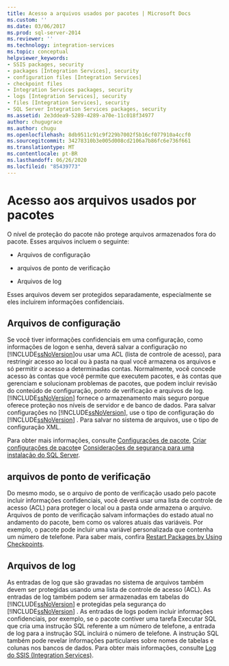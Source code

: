 ```yaml
---
title: Acesso a arquivos usados por pacotes | Microsoft Docs
ms.custom: ''
ms.date: 03/06/2017
ms.prod: sql-server-2014
ms.reviewer: ''
ms.technology: integration-services
ms.topic: conceptual
helpviewer_keywords:
- SSIS packages, security
- packages [Integration Services], security
- configuration files [Integration Services]
- checkpoint files
- Integration Services packages, security
- logs [Integration Services], security
- files [Integration Services], security
- SQL Server Integration Services packages, security
ms.assetid: 2e3ddea9-5289-4289-a70e-11c018f34977
author: chugugrace
ms.author: chugu
ms.openlocfilehash: 8db9511c91c9f229b7002f5b16cf077910a4ccf0
ms.sourcegitcommit: 34278310b3e005d008cd2106a7b86fc6e736f661
ms.translationtype: MT
ms.contentlocale: pt-BR
ms.lasthandoff: 06/26/2020
ms.locfileid: "85439773"
---
```

# <a name="access-to-files-used-by-packages"></a>Acesso aos arquivos usados por pacotes
  O nível de proteção do pacote não protege arquivos armazenados fora do pacote. Esses arquivos incluem o seguinte:  
  
-   Arquivos de configuração  
  
-   arquivos de ponto de verificação  
  
-   Arquivos de log  
  
 Esses arquivos devem ser protegidos separadamente, especialmente se eles incluírem informações confidenciais.  
  
## <a name="configuration-files"></a>Arquivos de configuração  
 Se você tiver informações confidenciais em uma configuração, como informações de logon e senha, deverá salvar a configuração no [!INCLUDE[ssNoVersion](../includes/ssnoversion-md.md)]ou usar uma ACL (lista de controle de acesso), para restringir acesso ao local ou à pasta na qual você armazena os arquivos e só permitir o acesso a determinadas contas. Normalmente, você concede acesso às contas que você permite que executem pacotes, e às contas que gerenciam e solucionam problemas de pacotes, que podem incluir revisão do conteúdo de configuração, ponto de verificação e arquivos de log. [!INCLUDE[ssNoVersion](../includes/ssnoversion-md.md)] fornece o armazenamento mais seguro porque oferece proteção nos níveis de servidor e de banco de dados. Para salvar configurações no [!INCLUDE[ssNoVersion](../includes/ssnoversion-md.md)], use o tipo de configuração do [!INCLUDE[ssNoVersion](../includes/ssnoversion-md.md)] . Para salvar no sistema de arquivos, use o tipo de configuração XML.  
  
 Para obter mais informações, consulte [Configurações de pacote](../../2014/integration-services/package-configurations.md), [Criar configurações de pacote](../../2014/integration-services/create-package-configurations.md)e [Considerações de segurança para uma instalação do SQL Server](../../2014/sql-server/install/security-considerations-for-a-sql-server-installation.md).  
  
## <a name="checkpoint-files"></a>arquivos de ponto de verificação  
 Do mesmo modo, se o arquivo de ponto de verificação usado pelo pacote incluir informações confidenciais, você deverá usar uma lista de controle de acesso (ACL) para proteger o local ou a pasta onde armazena o arquivo. Arquivos de ponto de verificação salvam informações do estado atual no andamento do pacote, bem como os valores atuais das variáveis. Por exemplo, o pacote pode incluir uma variável personalizada que contenha um número de telefone. Para saber mais, confira [Restart Packages by Using Checkpoints](packages/restart-packages-by-using-checkpoints.md).  
  
## <a name="log-files"></a>Arquivos de log  
 As entradas de log que são gravadas no sistema de arquivos também devem ser protegidas usando uma lista de controle de acesso (ACL). As entradas de log também podem ser armazenadas em tabelas do [!INCLUDE[ssNoVersion](../includes/ssnoversion-md.md)] e protegidas pela segurança do [!INCLUDE[ssNoVersion](../includes/ssnoversion-md.md)] . As entradas de logs podem incluir informações confidenciais, por exemplo, se o pacote contiver uma tarefa Executar SQL que cria uma instrução SQL referente a um número de telefone, a entrada de log para a instrução SQL incluirá o número de telefone. A instrução SQL também pode revelar informações particulares sobre nomes de tabelas e colunas nos bancos de dados. Para obter mais informações, consulte [Log do SSIS &#40;Integration Services&#41;](performance/integration-services-ssis-logging.md).  
  
  
